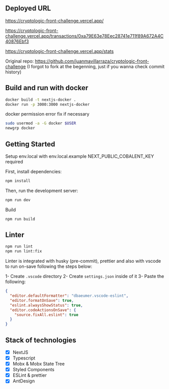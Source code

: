 ## Deployed URL

https://cryptologic-front-challenge.vercel.app/

https://cryptologic-front-challenge.vercel.app/transactions/0xa79E63e78Eec28741e711f89A672A4C40876Ebf3

https://cryptologic-front-challenge.vercel.app/stats

Original repo: https://github.com/juanmavillarraza/cryptologic-front-challenge (I forgot to fork at the begenning, just if you wanna check commit history)

## Build and run with docker

```bash
docker build -t nextjs-docker .
docker run -p 3000:3000 nextjs-docker
```

docker permission error fix if necessary

```bash
sudo usermod -a -G docker $USER
newgrp docker
```

## Getting Started

Setup env.local with env.local.example 
NEXT_PUBLIC_COBALENT_KEY required

First, install dependencies:

```bash
npm install
```

Then, run the development server:

```bash
npm run dev
```

Build

```bash
npm run build
```

## Linter

```bash
npm run lint
npm run lint:fix
```

Linter is integrated with husky (pre-commit), prettier and also with vscode to run on-save following the steps below:

1- Create `.vscode` directory
2- Create `settings.json` inside of it
3- Paste the following:

```json
{
  "editor.defaultFormatter": "dbaeumer.vscode-eslint",
  "editor.formatOnSave": true,
  "eslint.alwaysShowStatus": true,
  "editor.codeActionsOnSave": {
    "source.fixAll.eslint": true
  }
}
```

## Stack of technologies

- [x] NextJS
- [x] Typescript
- [x] Mobx & Mobx State Tree
- [x] Styled Components
- [x] ESLint & prettier
- [x] AntDesign
